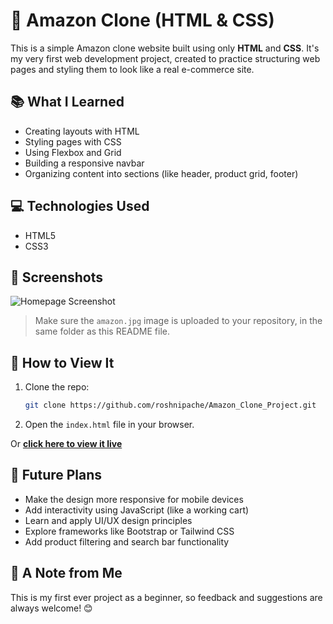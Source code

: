 # 🛒 Amazon Clone (HTML & CSS)

This is a simple Amazon clone website built using only **HTML** and **CSS**. It's my very first web development project, created to practice structuring web pages and styling them to look like a real e-commerce site.

## 📚 What I Learned

- Creating layouts with HTML
- Styling pages with CSS
- Using Flexbox and Grid
- Building a responsive navbar
- Organizing content into sections (like header, product grid, footer)

## 💻 Technologies Used

- HTML5
- CSS3

## 📸 Screenshots

![Homepage Screenshot](amazon.jpg)

> Make sure the `amazon.jpg` image is uploaded to your repository, in the same folder as this README file.

## 🚀 How to View It

1. Clone the repo:
   ```bash
   git clone https://github.com/roshnipache/Amazon_Clone_Project.git
   ```
2. Open the `index.html` file in your browser.

Or [**click here to view it live**](http://127.0.0.1:5500/)  


## 🌱 Future Plans

- Make the design more responsive for mobile devices
- Add interactivity using JavaScript (like a working cart)
- Learn and apply UI/UX design principles
- Explore frameworks like Bootstrap or Tailwind CSS
- Add product filtering and search bar functionality

## 🙌 A Note from Me

This is my first ever project as a beginner, so feedback and suggestions are always welcome! 😊
